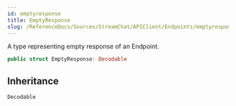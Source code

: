 ```yaml
---
id: emptyresponse 
title: EmptyResponse
slug: /ReferenceDocs/Sources/StreamChat/APIClient/Endpoints/emptyresponse
---
```


A type representing empty response of an Endpoint.

``` swift
public struct EmptyResponse: Decodable 
```

## Inheritance

`Decodable`
